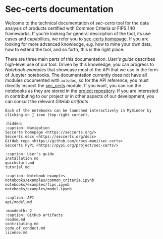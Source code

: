 # Sec-certs documentation

Welcome to the technical documentation of *sec-certs* tool for the data analysis of products certified with Common Criteria or FIPS 140 frameworks. If you're looking for general description of the tool, its use cases and capabilites, we refer you to [sec-certs homepage](https://seccerts.org/). If you are looking for more advanced knowledge, e.g. how to mine your own data, how to extend the tool, and so forth, this is the right place.

There are three main parts of this documentation. *User's guide* describes high-level use of our tool. Driven by this knowledge, you can progress to *Notebook examples* that showcase most of the API that we use in the form of Jupyter notebooks. The documentation currently does not have all modules documented with `autodoc`, so for the API reference, you must directly inspect the [sec_certs](https://github.com/crocs-muni/sec-certs/tree/main/sec_certs) module. If you want, you can run the notebooks as they are stored in the [project repository](https://github.com/crocs-muni/sec-certs/tree/main/notebooks). If you are interested in contributing to our project or in other aspects of our development, you can consult the relevant *GitHub artifacts*

```{admonition} Launch notebooks in MyBinder
Each of the notebooks can be launched interactively in MyBinder by clicking on 🚀 icon (top-right corner).
```

```{toctree}
:hidden:
:caption: Navigation
Seccerts homepage <https://seccerts.org/>
Seccerts docs <https://seccerts.org/docs>
GitHub repo <https://github.com/crocs-muni/sec-certs>
Seccerts PyPi <https://pypi.org/project/sec-certs/>
```

```{toctree}
:caption: User's guide
installation.md
quickstart.md
tutorial.md
```

```{toctree}
:caption: Notebook examples
notebooks/examples/common_criteria.ipynb
notebooks/examples/fips.ipynb
notebooks/examples/model.ipynb
```

```{toctree}
:caption: API
api/model.md
```

```{toctree}
:maxdepth: 2
:caption: GitHub artifacts
readme.md
contributing.md
code_of_conduct.md
license.md
```